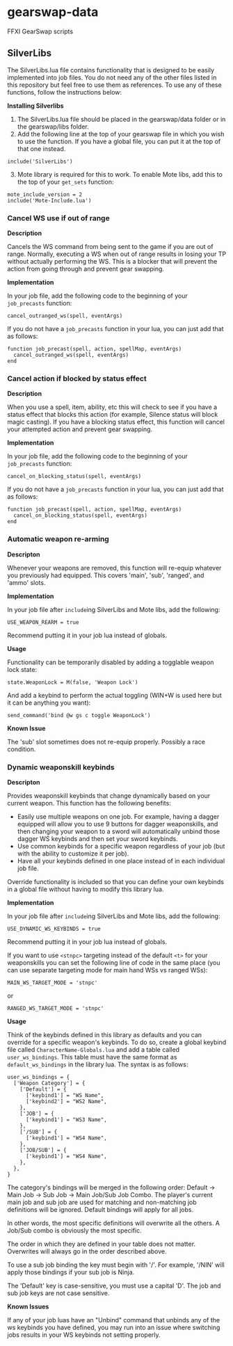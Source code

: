 # gearswap-data
FFXI GearSwap scripts

## SilverLibs
The SilverLibs.lua file contains functionality that is designed to be easily implemented into job files. You do not need any of the
other files listed in this repository but feel free to use them as references. To use any of these functions, follow the instructions
below:

**Installing Silverlibs**
1. The SilverLibs.lua file should be placed in the gearswap/data folder or in the gearswap/libs folder.
2. Add the following line at the top of your gearswap file in which you wish to use the function. If you have a global file, you can put it at the top of that one instead.
```
include('SilverLibs')
```
3. Mote library is required for this to work. To enable Mote libs, add this to the top of your `get_sets` function:
```
mote_include_version = 2
include('Mote-Include.lua')
```

### Cancel WS use if out of range
**Description**

Cancels the WS command from being sent to the game if you are out of range. Normally, executing a WS when out of range results in losing your TP without actually performing the WS. This is a blocker that will prevent the action from going through and prevent gear swapping.

**Implementation**

In your job file, add the following code to the beginning of your `job_precasts` function:
```
cancel_outranged_ws(spell, eventArgs)
```

If you do not have a `job_precasts` function in your lua, you can just add that as follows:
```
function job_precast(spell, action, spellMap, eventArgs)
  cancel_outranged_ws(spell, eventArgs)
end
```

### Cancel action if blocked by status effect
**Description**

When you use a spell, item, ability, etc this will check to see if you have a status effect that blocks this action (for example, Silence status will block magic casting). If you have a blocking status effect, this function will cancel your attempted action and prevent gear swapping.

**Implementation**

In your job file, add the following code to the beginning of your `job_precasts` function:
```
cancel_on_blocking_status(spell, eventArgs)
```

If you do not have a `job_precasts` function in your lua, you can just add that as follows:
```
function job_precast(spell, action, spellMap, eventArgs)
  cancel_on_blocking_status(spell, eventArgs)
end
```

### Automatic weapon re-arming
**Descripton**

Whenever your weapons are removed, this function will re-equip whatever you previously had equipped. This covers 'main', 'sub', 'ranged', and 'ammo' slots.

**Implementation**

In your job file after `include`ing SilverLibs and Mote libs, add the following:
```
USE_WEAPON_REARM = true
```
Recommend putting it in your job lua instead of globals.

**Usage**

Functionality can be temporarily disabled by adding a togglable weapon lock state:
```
state.WeaponLock = M(false, 'Weapon Lock')
```

And add a keybind to perform the actual toggling (WIN+W is used here but it can be anything you want):
```
send_command('bind @w gs c toggle WeaponLock')
```


**Known Issue**

The 'sub' slot sometimes does not re-equip properly. Possibly a race condition.

### Dynamic weaponskill keybinds
**Descripton**

Provides weaponskill keybinds that change dynamically based on your current weapon. This function has the
following benefits:
- Easily use multiple weapons on one job. For example, having a dagger equipped will allow you to
use 9 buttons for dagger weaponskills, and then changing your weapon to a sword will automatically unbind those
dagger WS keybinds and then set your sword keybinds.
- Use common keybinds for a specific weapon regardless of your job (but with the ability to customize it per job).
- Have all your keybinds defined in one place instead of in each individual job file.

Override functionality is included so that you can define your own keybinds in a global file without having
to modify this library lua.

**Implementation**

In your job file after `include`ing SilverLibs and Mote libs, add the following:
```
USE_DYNAMIC_WS_KEYBINDS = true
```
Recommend putting it in your job lua instead of globals.

If you want to use `<stnpc>` targeting instead of the default `<t>` for your weaponskills you can set the
following line of code in the same place (you can use separate targeting mode for main hand WSs vs ranged WSs):
```
MAIN_WS_TARGET_MODE = 'stnpc'
```
or
```
RANGED_WS_TARGET_MODE = 'stnpc'
```

**Usage**

Think of the keybinds defined in this library as defaults and you can override for a specific weapon's keybinds.
To do so, create a global keybind file called `CharacterName-Globals.lua` and add a table called `user_ws_bindings`.
This table must have the same format as `default_ws_bindings` in the library lua. The syntax is as follows:
```
user_ws_bindings = {
  ['Weapon Category'] = {
    ['Default'] = {
      ['keybind1'] = "WS Name",
      ['keybind2'] = "WS2 Name",
    },
    ['JOB'] = {
      ['keybind1'] = "WS3 Name",
    },
    ['/SUB'] = {
      ['keybind1'] = "WS4 Name",
    },
    ['JOB/SUB'] = {
      ['keybind1'] = "WS4 Name",
    },
  },
}
```

The category's bindings will be merged in the following order: Default -> Main Job -> Sub Job -> Main Job/Sub Job Combo.
The player's current main job and sub job are used for matching and non-matching job definitions will be ignored. Default
bindings will apply for all jobs.

In other words, the most specific definitions will overwrite all the others. A Job/Sub combo is obviously the most specific.

The order in which they are defined in your table does not matter. Overwrites will always go in the order described above.

To use a sub job binding the key must begin with '/'. For example, '/NIN' will apply those bindings if your sub job is Ninja.

The 'Default' key is case-sensitive, you must use a capital 'D'. The job and sub job keys are not case sensitive.

**Known Issues**

If any of your job luas have an "Unbind" command that unbinds any of the ws keybinds you have defined, you may run into an
issue where switching jobs results in your WS keybinds not setting properly.